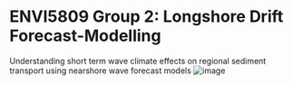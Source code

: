 # ENVI5809 Group 2: Longshore Drift Forecast-Modelling
Understanding short term wave climate effects on regional sediment transport using nearshore wave forecast models
![image](https://user-images.githubusercontent.com/90363570/134794322-d775cbea-823a-4597-880e-e816046e7241.png)
